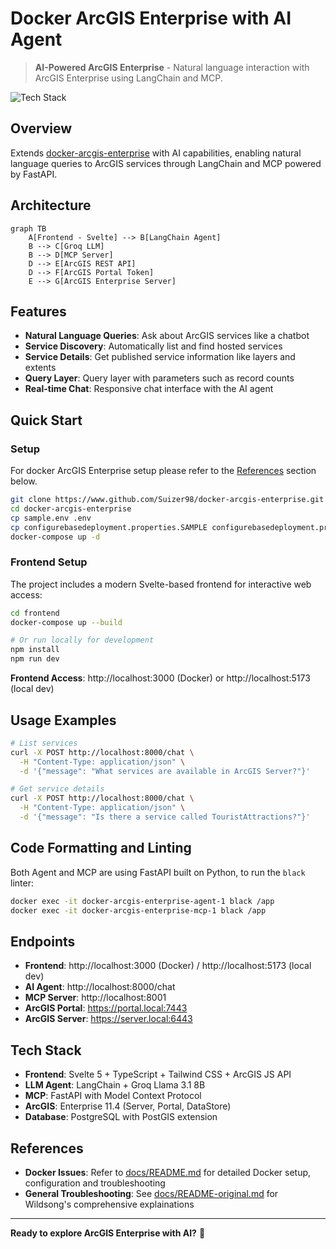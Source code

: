 # Docker ArcGIS Enterprise with AI Agent

> **AI-Powered ArcGIS Enterprise** - Natural language interaction with ArcGIS Enterprise using LangChain and MCP.

![Tech Stack](https://skillicons.dev/icons?i=docker,svelte,typescript,python,fastapi,postgresql,ubuntu,bash,npm)

## Overview

Extends [docker-arcgis-enterprise](https://github.com/Wildsong/docker-arcgis-enterprise) with AI capabilities, enabling natural language queries to ArcGIS services through LangChain and MCP powered by FastAPI.

## Architecture

```mermaid
graph TB
    A[Frontend - Svelte] --> B[LangChain Agent]
    B --> C[Groq LLM]
    B --> D[MCP Server]
    D --> E[ArcGIS REST API]
    D --> F[ArcGIS Portal Token]
    E --> G[ArcGIS Enterprise Server]
```

## Features

- **Natural Language Queries**: Ask about ArcGIS services like a chatbot
- **Service Discovery**: Automatically list and find hosted services
- **Service Details**: Get published service information like layers and extents
- **Query Layer**: Query layer with parameters such as record counts
- **Real-time Chat**: Responsive chat interface with the AI agent

## Quick Start

### Setup
For docker ArcGIS Enterprise setup please refer to the [References](#references) section below.

```bash
git clone https://www.github.com/Suizer98/docker-arcgis-enterprise.git
cd docker-arcgis-enterprise
cp sample.env .env
cp configurebasedeployment.properties.SAMPLE configurebasedeployment.properties
docker-compose up -d
```

### Frontend Setup

The project includes a modern Svelte-based frontend for interactive web access:

```bash
cd frontend
docker-compose up --build

# Or run locally for development
npm install
npm run dev
```

**Frontend Access**: http://localhost:3000 (Docker) or http://localhost:5173 (local dev)

## Usage Examples

```bash
# List services
curl -X POST http://localhost:8000/chat \
  -H "Content-Type: application/json" \
  -d '{"message": "What services are available in ArcGIS Server?"}'

# Get service details
curl -X POST http://localhost:8000/chat \
  -H "Content-Type: application/json" \
  -d '{"message": "Is there a service called TouristAttractions?"}'
```

## Code Formatting and Linting

Both Agent and MCP are using FastAPI built on Python, to run the `black` linter:

```bash
docker exec -it docker-arcgis-enterprise-agent-1 black /app
docker exec -it docker-arcgis-enterprise-mcp-1 black /app
```

## Endpoints

- **Frontend**: http://localhost:3000 (Docker) / http://localhost:5173 (local dev)
- **AI Agent**: http://localhost:8000/chat
- **MCP Server**: http://localhost:8001
- **ArcGIS Portal**: https://portal.local:7443
- **ArcGIS Server**: https://server.local:6443

## Tech Stack

- **Frontend**: Svelte 5 + TypeScript + Tailwind CSS + ArcGIS JS API
- **LLM Agent**: LangChain + Groq Llama 3.1 8B
- **MCP**: FastAPI with Model Context Protocol
- **ArcGIS**: Enterprise 11.4 (Server, Portal, DataStore)
- **Database**: PostgreSQL with PostGIS extension

## References

- **Docker Issues**: Refer to [docs/README.md](docs/README.md) for detailed Docker setup, configuration and troubleshooting
- **General Troubleshooting**: See [docs/README-original.md](docs/README-original.md) for Wildsong's comprehensive explainations
---

**Ready to explore ArcGIS Enterprise with AI?** 🚀
